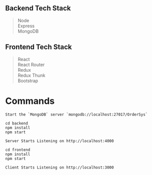 ## Backend Tech Stack
> Node  
> Express  
> MongoDB  


## Frontend Tech Stack
> React  
> React Router  
> Redux  
> Redux Thunk  
> Bootstrap


# Commands
```
Start the `MongoDB` server `mongodb://localhost:27017/OrderSys`

cd backend
npm install
npm start

Server Starts Listening on http://localhost:4000

cd frontend
npm install
npm start

Client Starts Listening on http://localhost:3000
